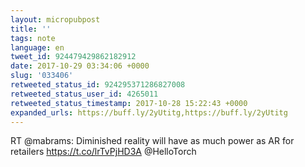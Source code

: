 ```yaml
---
layout: micropubpost
title: ''
tags: note
language: en
tweet_id: 924479429862182912
date: 2017-10-29 03:34:06 +0000
slug: '033406'
retweeted_status_id: 924295371286827008
retweeted_status_user_id: 4265011
retweeted_status_timestamp: 2017-10-28 15:22:43 +0000
expanded_urls: https://buff.ly/2yUtitg,https://buff.ly/2yUtitg
---
```

RT @mabrams: Diminished reality will have as much power as AR for retailers https://t.co/lrTvPjHD3A @HelloTorch
